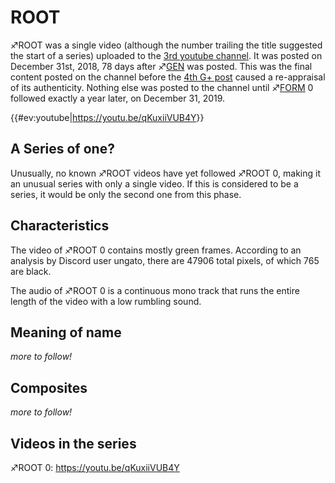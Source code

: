 # ROOT

♐ROOT was a single video (although the number trailing the title
suggested the start of a series) uploaded to the [3rd youtube channel](3rd_youtube_channel "wikilink"). It was posted on December
31st, 2018, 78 days after ♐[GEN](GEN "wikilink") was posted. This was
the final content posted on the channel before the [4th G+ post](Google_Plus#G.2B_post_4 "wikilink") caused a re-appraisal of its
authenticity. Nothing else was posted to the channel until
♐[FORM](FORM "wikilink") 0 followed exactly a year later, on December
31, 2019.

{{\#ev:youtube|<https://youtu.be/qKuxiiVUB4Y>}}

## A Series of one?

Unusually, no known ♐ROOT videos have yet followed ♐ROOT 0, making it an
unusual series with only a single video. If this is considered to be a
series, it would be only the second one from this phase.

## Characteristics

The video of ♐ROOT 0 contains mostly green frames. According to an
analysis by Discord user ungato, there are 47906 total pixels, of which
765 are black.

The audio of ♐ROOT 0 is a continuous mono track that runs the entire
length of the video with a low rumbling sound.

## Meaning of name

*more to follow\!*

## Composites

*more to follow\!*

## Videos in the series

♐ROOT 0: <https://youtu.be/qKuxiiVUB4Y>

